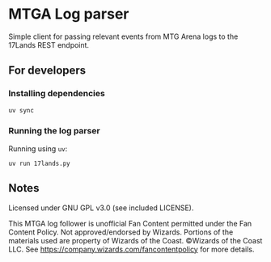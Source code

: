# MTGA Log parser

Simple client for passing relevant events from MTG Arena logs to the 17Lands REST endpoint.

## For developers

### Installing dependencies

```bash
uv sync
```

### Running the log parser

Running using `uv`:

```
uv run 17lands.py
```

## Notes

Licensed under GNU GPL v3.0 (see included LICENSE).

This MTGA log follower is unofficial Fan Content permitted under the Fan Content Policy. Not approved/endorsed by Wizards. Portions of the materials used are property of Wizards of the Coast. ©Wizards of the Coast LLC. See https://company.wizards.com/fancontentpolicy for more details.
